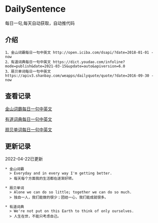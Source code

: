 # DailySentence

每日一句,每天自动获取，自动推代码

## 介绍

```
1、金山词霸每日一句中英文 http://open.iciba.com/dsapi/?date=2018-01-01 - now
2、有道词典每日一句中英文 https://dict.youdao.com/infoline?mode=publish&date=2021-03-15&update=auto&apiversion=6.0
3、扇贝单词每日一句中英文 https://apiv3.shanbay.com/weapps/dailyquote/quote/?date=2016-09-30 - now
```

## 查看记录

[金山词霸每日一句中英文](./data/iciba/)

[有道词典每日一句中英文](./data/youdao/)

[扇贝单词每日一句中英文](./data/shanbay/)

## 更新记录
2022-04-22已更新 
```
* 金山词霸
  > Everyday and in every way I'm getting better. 
  > 每天每个方面我的生活都在逐渐好转。

* 扇贝单词
  > Alone we can do so little; together we can do so much.
  > 独自一人，我们能做的很少；团结一心，我们能成就很多。

* 有道词典
  > We're not put on this Earth to think of only ourselves.
  > 人生在世，不能只考虑自己。

```
